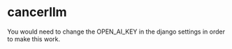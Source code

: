 # cancerllm
You would need to change the OPEN_AI_KEY in the django settings in order to make this work.
